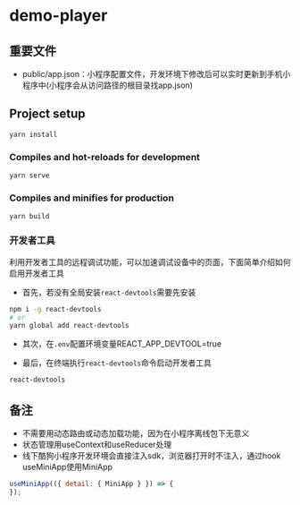 # demo-player

## 重要文件
- public/app.json：小程序配置文件，开发环境下修改后可以实时更新到手机小程序中(小程序会从访问路径的根目录找app.json)

## Project setup
```
yarn install
```

### Compiles and hot-reloads for development
```
yarn serve
```

### Compiles and minifies for production
```
yarn build
```

### 开发者工具

利用开发者工具的远程调试功能，可以加速调试设备中的页面，下面简单介绍如何启用开发者工具

- 首先，若没有全局安装```react-devtools```需要先安装

```bash
npm i -g react-devtools
# or
yarn global add react-devtools
```

- 其次，在```.env```配置环境变量REACT_APP_DEVTOOL=true

- 最后，在终端执行```react-devtools```命令启动开发者工具

```bash
react-devtools
```

## 备注
- 不需要用动态路由或动态加载功能，因为在小程序离线包下无意义
- 状态管理用useContext和useReducer处理
- 线下酷狗小程序开发环境会直接注入sdk，浏览器打开时不注入，通过hook useMiniApp使用MiniApp

```javascript
useMiniApp(({ detail: { MiniApp } }) => {
});
```
